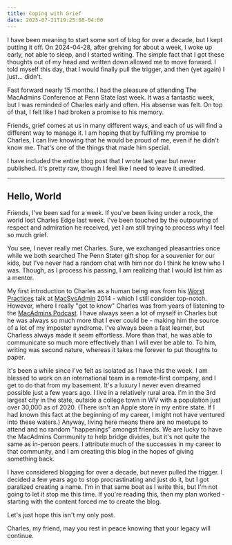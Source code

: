 ```yaml
---
title: Coping with Grief
date: 2025-07-21T19:25:08-04:00
---
```


I have been meaning to start some sort of blog for over a decade, but I kept putting it off. On 2024-04-28, after greiving for about a week, I woke up early, not able to sleep, and I started writing. The simple fact that I got these thoughts out of my head and written down allowed me to move forward. I told myself this day, that I would finally pull the trigger, and then (yet again) I just... didn't.

Fast forward nearly 15 months. I had the pleasure of attending The MacAdmins Conference at Penn State last week. It was a fantastic week, but I was reminded of Charles early and often. His absense was felt. On top of that, I felt like I had broken a promise to his memory.

Friends, grief comes at us in many different ways, and each of us will find a different way to manage it. I am hoping that by fulfilling my promise to Charles, I can live knowing that he would be proud of me, even if he didn't know me. That's one of the things that made him special.

I have included the entire blog post that I wrote last year but never published. It's pretty raw, though I feel like I need to leave it unedited.

---

## Hello, World

Friends, I've been sad for a week. If you've been living under a rock, the world lost Charles Edge last week. I've been touched by the outpouring of respect and admiration he received, yet I am still trying to process why I feel so much grief.

You see, I never really met Charles. Sure, we exchanged pleasantries once while we both searched The Penn Stater gift shop for a souvenier for our kids, but I've never had a random chat with him nor do I think he knew who I was. Though, as I process his passing, I am realizing that I would list him as a mentor.

My first introduction to Charles as a human being was from his [Worst Practices](https://docs.macsysadmin.se/2014/video/Day1Session4.mp4) talk at [MacSysAdmin](https://macsysadmin.se/) 2014 - which I still consider top-notch. However, where I really "got to know" Charles was from years of listening to the [MacAdmins Podcast](https://podcast.macadmins.org/). I have always seen a lot of myself in Charles but he was always so much more that I ever could be - making him the source of a lot of my imposter syndrome. I've always been a fast learner, but Charless always made it seem effortless. More than that, he was able to communicate so much more effectively than I will ever be able to. To him, writing was second nature, whereas it takes me forever to put thoughts to paper.

It's been a while since I've felt as isolated as I have this the week. I am blessed to work on an international team in a remote-first company, and I get to do that from my basement. It's a luxury I never even dreamed possible just a few years ago. I live in a relatively rural area. I'm in the 3rd largest city in the state, outside a college town in WV with a population just over 30,000 as of 2020. (There isn't an Apple store in my entire state. If I had known this fact at the beginning of my career, I might not have ventured into these waters.) Anyway, living here means there are no meetups to attend and no random "happenings" amongst friends. We are lucky to have the MacAdmins Community to help bridge divides, but it's not quite the same as in-person peers. I attribute much of the successes in my career to that community, and I am creating this blog in the hopes of giving something back.

I have considered blogging for over a decade, but never pulled the trigger. I decided a few years ago to stop procrastinating and just do it, but I got paralized creating a name. I'm in that same boat as I write this, but I'm not going to let it stop me this time. If you're reading this, then my plan worked - starting with the content forced me to create the blog.

Let's just hope this isn't my only post.

Charles, my friend, may you rest in peace knowing that your legacy will continue.
